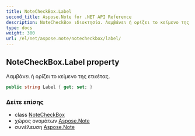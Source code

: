 ```yaml
---
title: NoteCheckBox.Label
second_title: Aspose.Note for .NET API Reference
description: NoteCheckBox ιδιοκτησία. Λαμβάνει ή ορίζει το κείμενο της ετικέτας.
type: docs
weight: 300
url: /el/net/aspose.note/notecheckbox/label/
---
```

## NoteCheckBox.Label property

Λαμβάνει ή ορίζει το κείμενο της ετικέτας.

```csharp
public string Label { get; set; }
```

### Δείτε επίσης

* class [NoteCheckBox](../)
* χώρος ονομάτων [Aspose.Note](../../notecheckbox/)
* συνέλευση [Aspose.Note](../../../)


